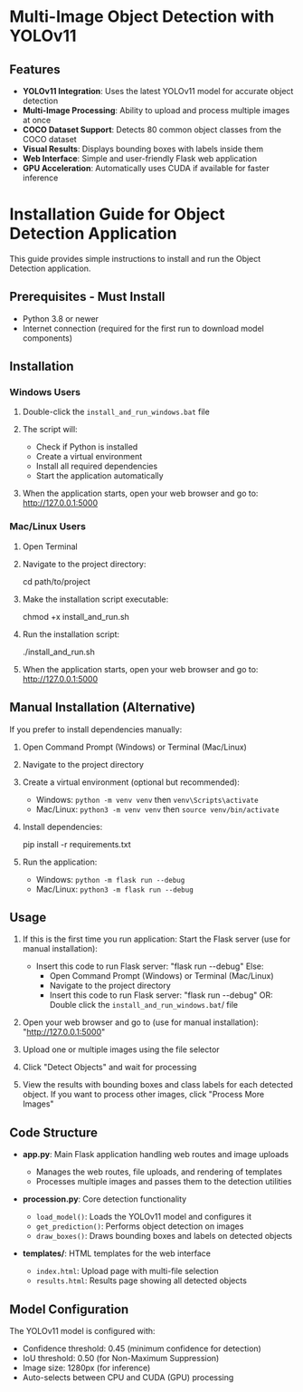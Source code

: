 # Multi-Image Object Detection with YOLOv11

## Features

- **YOLOv11 Integration**: Uses the latest YOLOv11 model for accurate object detection
- **Multi-Image Processing**: Ability to upload and process multiple images at once
- **COCO Dataset Support**: Detects 80 common object classes from the COCO dataset
- **Visual Results**: Displays bounding boxes with labels inside them
- **Web Interface**: Simple and user-friendly Flask web application
- **GPU Acceleration**: Automatically uses CUDA if available for faster inference

# Installation Guide for Object Detection Application

This guide provides simple instructions to install and run the Object Detection application.

## Prerequisites - Must Install
- Python 3.8 or newer
- Internet connection (required for the first run to download model components)

## Installation

### Windows Users

1. Double-click the `install_and_run_windows.bat` file
2. The script will:
   - Check if Python is installed
   - Create a virtual environment
   - Install all required dependencies
   - Start the application automatically

3. When the application starts, open your web browser and go to: http://127.0.0.1:5000

### Mac/Linux Users

1. Open Terminal
2. Navigate to the project directory:

   cd path/to/project
 
3. Make the installation script executable:

   chmod +x install_and_run.sh

4. Run the installation script:

   ./install_and_run.sh

5. When the application starts, open your web browser and go to: http://127.0.0.1:5000

## Manual Installation (Alternative)

If you prefer to install dependencies manually:

1. Open Command Prompt (Windows) or Terminal (Mac/Linux)
2. Navigate to the project directory
3. Create a virtual environment (optional but recommended):
   - Windows: `python -m venv venv` then `venv\Scripts\activate`
   - Mac/Linux: `python3 -m venv venv` then `source venv/bin/activate`
4. Install dependencies:

   pip install -r requirements.txt

5. Run the application:
   - Windows: `python -m flask run --debug`
   - Mac/Linux: `python3 -m flask run --debug`



## Usage

1. 
   If this is the first time you run application:
   Start the Flask server (use for manual installation):
   - Insert this code to run Flask server:
      "flask run --debug"
   Else:
      - Open Command Prompt (Windows) or Terminal (Mac/Linux)
      - Navigate to the project directory
      - Insert this code to run Flask server:
      "flask run --debug"
      OR:
      Double click the `install_and_run_windows.bat`/  file

3. Open your web browser and go to (use for manual installation):
      "http://127.0.0.1:5000"

4. Upload one or multiple images using the file selector

5. Click "Detect Objects" and wait for processing

6. View the results with bounding boxes and class labels for each detected object. 
   If you want to process other images, click "Process More Images" 


## Code Structure

- **app.py**: Main Flask application handling web routes and image uploads
  - Manages the web routes, file uploads, and rendering of templates
  - Processes multiple images and passes them to the detection utilities

- **procession.py**: Core detection functionality
  - `load_model()`: Loads the YOLOv11 model and configures it 
  - `get_prediction()`: Performs object detection on images
  - `draw_boxes()`: Draws bounding boxes and labels on detected objects

- **templates/**: HTML templates for the web interface
  - `index.html`: Upload page with multi-file selection
  - `results.html`: Results page showing all detected objects

## Model Configuration

The YOLOv11 model is configured with:

- Confidence threshold: 0.45 (minimum confidence for detection)
- IoU threshold: 0.50 (for Non-Maximum Suppression)
- Image size: 1280px (for inference)
- Auto-selects between CPU and CUDA (GPU) processing

